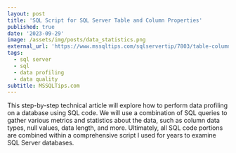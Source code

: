 ```yaml
---
layout: post
title: 'SQL Script for SQL Server Table and Column Properties'
published: true
date: '2023-09-29'
image: /assets/img/posts/data_statistics.png
external_url: 'https://www.mssqltips.com/sqlservertip/7803/table-column-properties-sql-server-database/?utm_source=HadiFadlallah'
tags:
  - sql server
  - sql
  - data profiling
  - data quality
subtitle: MSSQLTips.com
---
```

This step-by-step technical article will explore how to perform data profiling on a database using SQL code. We will use a combination of SQL queries to gather various metrics and statistics about the data, such as column data types, null values, data length, and more. Ultimately, all SQL code portions are combined within a comprehensive script I used for years to examine SQL Server databases.

